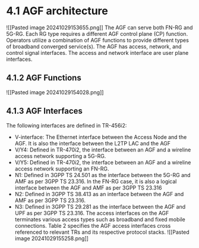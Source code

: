 # 4.1 AGF architecture
![[Pasted image 20241029153655.png]] The AGF can serve both FN-RG and 5G-RG. Each RG type requires a different AGF control plane (CP) function. Operators utilize a combination of AGF functions to provide different types of broadband converged service(s). The AGF has access, network, and control signal interfaces. The access and network interface are user plane interfaces.
## 4.1.2 AGF Functions
![[Pasted image 20241029154028.png]]
## 4.1.3 AGF Interfaces
The following interfaces are defined in TR-456i2:
- V-interface: The Ethernet interface between the Access Node and the AGF. It is also the interface between the L2TP LAC and the AGF
- V/Y4: Defined in TR-470i2, the interface between an AGF and a wireline access network supporting a 5G-RG.
- V/Y5: Defined in TR-470i2, the interface between an AGF and a wireline access network supporting an FN-RG.
- N1: Defined in 3GPP TS 24.501 as the interface between the 5G-RG and AMF as per 3GPP TS 23.316. In the FN-RG case, it is also a logical interface between the AGF and AMF as per 3GPP TS 23.316
- N2: Defined in 3GPP TS 38.413 as an interface between the AGF and AMF as per 3GPP TS 23.316.
- N3: Defined in 3GPP TS 29.281 as the interface between the AGF and UPF as per 3GPP TS 23.316.
The access interfaces on the AGF terminates various access types such as broadband and fixed mobile connections. Table 2 specifies the AGF access interfaces cross referenced to relevant TRs and its respective protocol stacks.
![[Pasted image 20241029155258.png]]